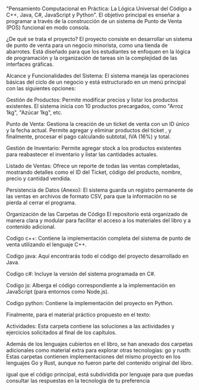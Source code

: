 "Pensamiento Computacional en Práctica: La Lógica Universal del Código a C++, Java, C#, JavaScript y Python". 
El objetivo principal es enseñar a programar a través de la construcción de un sistema de Punto de Venta (POS) funcional en modo consola.


¿De qué se trata el proyecto?
El proyecto consiste en desarrollar un sistema de punto de venta para un negocio minorista, como una tienda de abarrotes. Está diseñado para que los estudiantes se enfoquen en la lógica de programación y la organización de tareas sin la complejidad de las interfaces gráficas.


Alcance y Funcionalidades del Sistema:
El sistema maneja las operaciones básicas del ciclo de un negocio y está estructurado en un menú principal con las siguientes opciones:

Gestión de Productos: Permite modificar precios y listar los productos existentes. El sistema inicia con 10 productos precargados, como "Arroz 1kg", "Azúcar 1kg", etc.

Punto de Venta: Gestiona la creación de un ticket de venta con un ID único y la fecha actual. Permite agregar y eliminar productos del ticket , y finalmente, procesar el pago calculando subtotal, IVA (16%) y total.

Gestión de Inventario: Permite agregar stock a los productos existentes para reabastecer el inventario y listar las cantidades actuales.

Listado de Ventas: Ofrece un reporte de todas las ventas completadas, mostrando detalles como el ID del Ticket, código del producto, nombre, precio y cantidad vendida.

Persistencia de Datos (Anexo): El sistema guarda un registro permanente de las ventas en archivos de formato CSV, para que la información no se pierda al cerrar el programa.

Organización de las Carpetas de Código
El repositorio está organizado de manera clara y modular para facilitar el acceso a los materiales del libro y a contenido adicional.

Codigo c++: Contiene la implementación completa del sistema de punto de venta utilizando el lenguaje C++.

Codigo java: Aquí encontrarás todo el código del proyecto desarrollado en Java.

Codigo c#: Incluye la versión del sistema programada en C#.

Codigo js: Alberga el código correspondiente a la implementación en JavaScript (para entornos como Node.js).

Codigo python: Contiene la implementación del proyecto en Python.

Finalmente, para el material práctico propuesto en el texto:

Actividades: Esta carpeta contiene las soluciones a las actividades y ejercicios solicitados al final de los capítulos. 

Además de los lenguajes cubiertos en el libro, se han anexado dos carpetas adicionales como material extra para explorar otras tecnologías:
go y rusth: Estas carpetas contienen implementaciones del mismo proyecto en los lenguajes Go y Rust, aunque no fueron parte del contenido original del libro.

igual que el código principal, está subdividida por lenguaje para que puedas consultar las respuestas en la tecnología de tu preferencia
